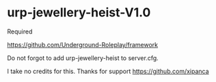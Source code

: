 # urp-jewellery-heist-V1.0

Required

https://github.com/Underground-Roleplay/framework

Do not forgot to add urp-jewellery-heist to server.cfg.

I take no credits for this. Thanks for support https://github.com/xipanca
